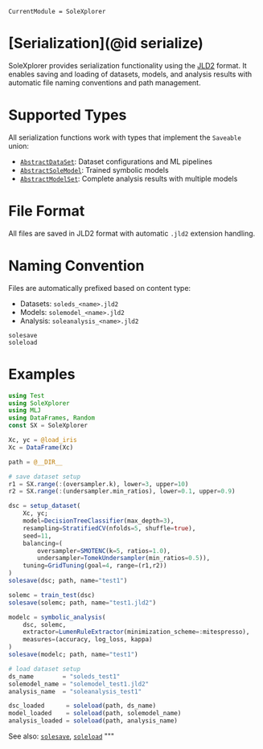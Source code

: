 ```@meta
CurrentModule = SoleXplorer
```

# [Serialization](@id serialize)

SoleXplorer provides serialization functionality using the [JLD2](https://github.com/JuliaIO/JLD2.jl) format.
It enables saving and loading of datasets, models, and analysis results with automatic file
naming conventions and path management.

# Supported Types
All serialization functions work with types that implement the `Saveable` union:
- [`AbstractDataSet`](@ref): Dataset configurations and ML pipelines
- [`AbstractSoleModel`](@ref): Trained symbolic models  
- [`AbstractModelSet`](@ref): Complete analysis results with multiple models

# File Format
All files are saved in JLD2 format with automatic `.jld2` extension handling.

# Naming Convention
Files are automatically prefixed based on content type:
- Datasets: `soleds_<name>.jld2`
- Models: `solemodel_<name>.jld2` 
- Analysis: `soleanalysis_<name>.jld2`

```@docs
solesave
soleload
```

# Examples
```julia
using Test
using SoleXplorer
using MLJ
using DataFrames, Random
const SX = SoleXplorer

Xc, yc = @load_iris
Xc = DataFrame(Xc)

path = @__DIR__

# save dataset setup
r1 = SX.range(:(oversampler.k), lower=3, upper=10)
r2 = SX.range(:(undersampler.min_ratios), lower=0.1, upper=0.9)

dsc = setup_dataset(
    Xc, yc;
    model=DecisionTreeClassifier(max_depth=3),
    resampling=StratifiedCV(nfolds=5, shuffle=true),
    seed=11,
    balancing=(
        oversampler=SMOTENC(k=5, ratios=1.0),
        undersampler=TomekUndersampler(min_ratios=0.5)),
    tuning=GridTuning(goal=4, range=(r1,r2))
)
solesave(dsc; path, name="test1")

solemc = train_test(dsc)
solesave(solemc; path, name="test1.jld2")

modelc = symbolic_analysis(
    dsc, solemc,
    extractor=LumenRuleExtractor(minimization_scheme=:mitespresso),
    measures=(accuracy, log_loss, kappa)
)
solesave(modelc; path, name="test1")

# load dataset setup
ds_name        = "soleds_test1"
solemodel_name = "solemodel_test1.jld2"
analysis_name  = "soleanalysis_test1"

dsc_loaded      = soleload(path, ds_name)
model_loaded    = soleload(path, solemodel_name)
analysis_loaded = soleload(path, analysis_name)
```

See also: [`solesave`](@ref), [`soleload`](@ref)
"""
